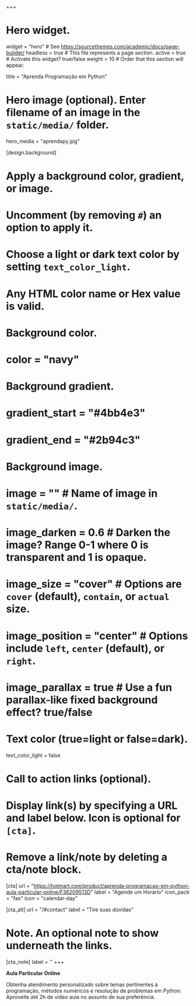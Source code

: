 +++
# Hero widget.
widget = "hero"  # See https://sourcethemes.com/academic/docs/page-builder/
headless = true  # This file represents a page section.
active = true  # Activate this widget? true/false
weight = 10  # Order that this section will appear.

title = "Aprenda Programação em Python"

# Hero image (optional). Enter filename of an image in the `static/media/` folder.
hero_media = "aprendapy.jpg"

[design.background]
  # Apply a background color, gradient, or image.
  #   Uncomment (by removing `#`) an option to apply it.
  #   Choose a light or dark text color by setting `text_color_light`.
  #   Any HTML color name or Hex value is valid.

  # Background color.
  # color = "navy"

  # Background gradient.
  # gradient_start = "#4bb4e3"
  # gradient_end = "#2b94c3"

  # Background image.
  # image = ""  # Name of image in `static/media/`.
  # image_darken = 0.6  # Darken the image? Range 0-1 where 0 is transparent and 1 is opaque.
  # image_size = "cover"  #  Options are `cover` (default), `contain`, or `actual` size.
  # image_position = "center"  # Options include `left`, `center` (default), or `right`.
  # image_parallax = true  # Use a fun parallax-like fixed background effect? true/false

  # Text color (true=light or false=dark).
  text_color_light = false

# Call to action links (optional).
#   Display link(s) by specifying a URL and label below. Icon is optional for `[cta]`.
#   Remove a link/note by deleting a cta/note block.
[cta]
  url = "https://hotmart.com/product/aprenda-programacao-em-python-aula-particular-online/F36209513D"
  label = "Agende um Horário"
  icon_pack = "fas"
  icon = "calendar-day"

[cta_alt]
  url = "/#contact"
  label = "Tire suas dúvidas"

# Note. An optional note to show underneath the links.
[cta_note]
  label = ''
+++

**Aula Particular Online**

Obtenha atendimento personalizado sobre temas pertinentes á programação, métodos numéricos e resolução de problemas em Python. Aproveite até 2h de vídeo aula no assunto de sua preferência.
